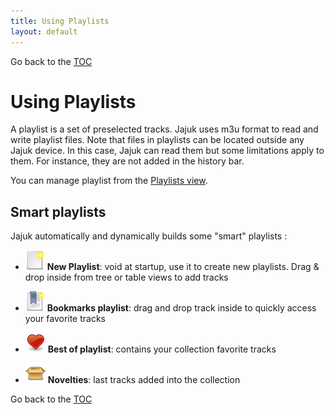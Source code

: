```yaml
---
title: Using Playlists
layout: default
---
```

Go back to the [TOC](/manual/main.html)

# Using Playlists

A playlist is a set of preselected tracks. Jajuk uses m3u format to read and write playlist files. 
Note that files in playlists can be located outside any Jajuk device. In this case, Jajuk can read them but some limitations apply to them. For instance, they are not added in the history bar.

You can manage playlist from the [Playlists view](view_playlist.html).

## Smart playlists
Jajuk automatically and dynamically builds some "smart" playlists :

- ![Image](/images/Playlist_new_40x40.png) **New Playlist**: void at startup, use it to create new playlists. Drag & drop inside from tree or table views to add tracks

- ![Image](/images/Playlist_bookmark_40x40.png) **Bookmarks playlist**: drag and drop track inside to quickly access your favorite tracks

- ![Image](/images/Playlist_bestof_40x40.png) **Best of playlist**: contains your collection favorite tracks

- ![Image](/images/Playlist_novelties_40x40.png) **Novelties**: last tracks added into the collection

Go back to the [TOC](/manual/main.html)